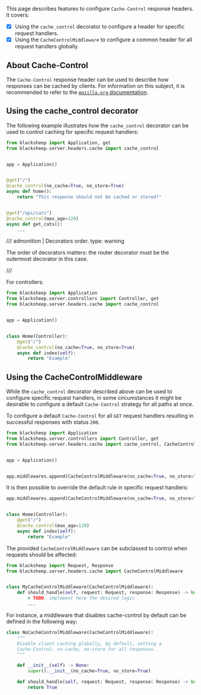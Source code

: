 This page describes features to configure `Cache-Control` response headers.
It covers:

- [X] Using the `cache_control` decorator to configure a header for specific
  request handlers.
- [X] Using the `CacheControlMiddleware` to configure a common header for all
  request handlers globally.

## About Cache-Control

The `Cache-Control` response header can be used to describe how responses can
be cached by clients. For information on this subject, it is recommended to
refer to the [`mozilla.org` documentation](https://developer.mozilla.org/en-US/docs/Web/HTTP/Headers/Cache-Control).

## Using the cache_control decorator

The following example illustrates how the `cache_control` decorator can be used
to control caching for specific request handlers:

```python
from blacksheep import Application, get
from blacksheep.server.headers.cache import cache_control


app = Application()


@get("/")
@cache_control(no_cache=True, no_store=True)
async def home():
    return "This response should not be cached or stored!"


@get("/api/cats")
@cache_control(max_age=120)
async def get_cats():
    ...

```

/// admonition | Decorators order.
    type: warning

The order of decorators matters: the router decorator must be the outermost
decorator in this case.

///

For controllers:

```python
from blacksheep import Application
from blacksheep.server.controllers import Controller, get
from blacksheep.server.headers.cache import cache_control


app = Application()


class Home(Controller):
    @get("/")
    @cache_control(no_cache=True, no_store=True)
    async def index(self):
        return "Example"

```

## Using the CacheControlMiddleware

While the `cache_control` decorator described above can be used to configure
specific request handlers, in some circumstances it might be desirable to
configure a default `Cache-Control` strategy for all paths at once.

To configure a default `Cache-Control` for all `GET` request handlers resulting
in successful responses with status `200`.

```python
from blacksheep import Application
from blacksheep.server.controllers import Controller, get
from blacksheep.server.headers.cache import cache_control, CacheControlMiddleware


app = Application()


app.middlewares.append(CacheControlMiddleware(no_cache=True, no_store=True))
```

It is then possible to override the default rule in specific request handlers:

```python
app.middlewares.append(CacheControlMiddleware(no_cache=True, no_store=True))


class Home(Controller):
    @get("/")
    @cache_control(max_age=120)
    async def index(self):
        return "Example"
```

The provided `CacheControlMiddleware` can be subclassed to control when
requests should be affected:

```python
from blacksheep import Request, Response
from blacksheep.server.headers.cache import CacheControlMiddleware


class MyCacheControlMiddleware(CacheControlMiddleware):
    def should_handle(self, request: Request, response: Response) -> bool:
        # TODO: implement here the desired logic
        ...
```

For instance, a middleware that disables cache-control by default can be
defined in the following way:

```python
class NoCacheControlMiddleware(CacheControlMiddleware):
    """
    Disable client caching globally, by default, setting a
    Cache-Control: no-cache, no-store for all responses.
    """

    def __init__(self) -> None:
        super().__init__(no_cache=True, no_store=True)

    def should_handle(self, request: Request, response: Response) -> bool:
        return True
```
